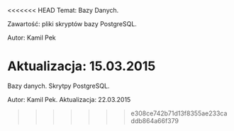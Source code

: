 <<<<<<< HEAD
Temat: Bazy Danych.

Zawartość: pliki skryptów bazy PostgreSQL.

Autor: Kamil Pek

Aktualizacja: 15.03.2015
=======
Bazy danych.
Skrytpy PostgreSQL.

Autor: Kamil Pek.
Aktualizacja: 22.03.2015
>>>>>>> e308ce742b71d13f8355ae233caddb864a66f379
